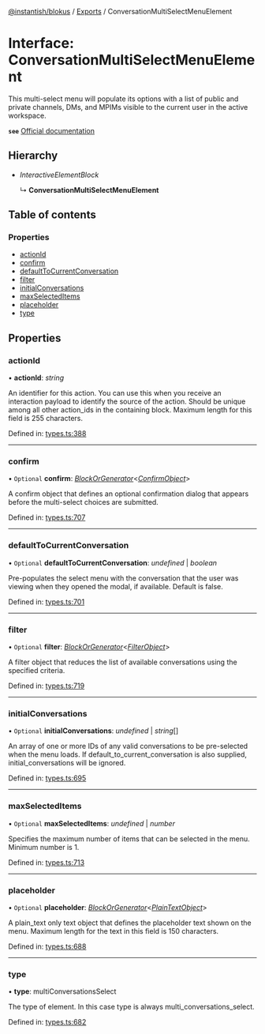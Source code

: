 [@instantish/blokus](../README.md) / [Exports](../modules.md) / ConversationMultiSelectMenuElement

# Interface: ConversationMultiSelectMenuElement

This multi-select menu will populate its options with a list of public and
private channels, DMs, and MPIMs visible to the current user in the active
workspace.

**`see`** [Official documentation](https://api.slack.com/reference/block-kit/block-elements#conversation_multi_select)

## Hierarchy

* *InteractiveElementBlock*

  ↳ **ConversationMultiSelectMenuElement**

## Table of contents

### Properties

- [actionId](conversationmultiselectmenuelement.md#actionid)
- [confirm](conversationmultiselectmenuelement.md#confirm)
- [defaultToCurrentConversation](conversationmultiselectmenuelement.md#defaulttocurrentconversation)
- [filter](conversationmultiselectmenuelement.md#filter)
- [initialConversations](conversationmultiselectmenuelement.md#initialconversations)
- [maxSelectedItems](conversationmultiselectmenuelement.md#maxselecteditems)
- [placeholder](conversationmultiselectmenuelement.md#placeholder)
- [type](conversationmultiselectmenuelement.md#type)

## Properties

### actionId

• **actionId**: *string*

An identifier for this action. You can use this when you receive an
interaction payload to identify the source of the action. Should be unique
among all other action_ids in the containing block. Maximum length for
this field is 255 characters.

Defined in: [types.ts:388](https://github.com/instantish/blokus/blob/f10405c/src/types.ts#L388)

___

### confirm

• `Optional` **confirm**: [*BlockOrGenerator*](../modules.md#blockorgenerator)<[*ConfirmObject*](confirmobject.md)\>

A confirm object that defines an optional confirmation dialog that appears
before the multi-select choices are submitted.

Defined in: [types.ts:707](https://github.com/instantish/blokus/blob/f10405c/src/types.ts#L707)

___

### defaultToCurrentConversation

• `Optional` **defaultToCurrentConversation**: *undefined* \| *boolean*

Pre-populates the select menu with the conversation that the user was
viewing when they opened the modal, if available. Default is false.

Defined in: [types.ts:701](https://github.com/instantish/blokus/blob/f10405c/src/types.ts#L701)

___

### filter

• `Optional` **filter**: [*BlockOrGenerator*](../modules.md#blockorgenerator)<[*FilterObject*](filterobject.md)\>

A filter object that reduces the list of available conversations using the
specified criteria.

Defined in: [types.ts:719](https://github.com/instantish/blokus/blob/f10405c/src/types.ts#L719)

___

### initialConversations

• `Optional` **initialConversations**: *undefined* \| *string*[]

An array of one or more IDs of any valid conversations to be pre-selected
when the menu loads. If default_to_current_conversation is also supplied,
initial_conversations will be ignored.

Defined in: [types.ts:695](https://github.com/instantish/blokus/blob/f10405c/src/types.ts#L695)

___

### maxSelectedItems

• `Optional` **maxSelectedItems**: *undefined* \| *number*

Specifies the maximum number of items that can be selected in the menu.
Minimum number is 1.

Defined in: [types.ts:713](https://github.com/instantish/blokus/blob/f10405c/src/types.ts#L713)

___

### placeholder

• `Optional` **placeholder**: [*BlockOrGenerator*](../modules.md#blockorgenerator)<[*PlainTextObject*](plaintextobject.md)\>

A plain_text only text object that defines the placeholder text shown on
the menu. Maximum length for the text in this field is 150 characters.

Defined in: [types.ts:688](https://github.com/instantish/blokus/blob/f10405c/src/types.ts#L688)

___

### type

• **type**: multiConversationsSelect

The type of element. In this case type is always multi_conversations_select.

Defined in: [types.ts:682](https://github.com/instantish/blokus/blob/f10405c/src/types.ts#L682)
